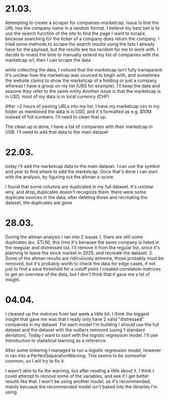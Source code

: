 # 21.03.
Attempting to create a scraper for companies-marketcap. Issue is that the URL has the company name in a random format. I believe my best bet is to use the search function of the site to find the page I want to scrape, because searching for the ticker of a company does return the company.
I tried some methods to scrape the search results using the lists I already have for the payload, but the results are too random for me to work with.
I decide to invest the time to manually extend my list of companies with the marketcap url, then I can scrape the data

while collecting the data, I noticed that the marketcap isn't fully transparent. It's unclear how the marketcap was sourced to begin with, and sometimes the website claims to show the marketcap of a holding or just a company whereas I have a group on my list (UBS for example). I'll keep the data and assume they refer to the same entity
Another issue is that the marketcap is in USD, most of my data is in local currency (CHF)

After ~2 hours of pasting URLs into my list, I have my marketcap csv in my folder
as mentioned the data is is USD, and it's formatted as e.g. $10M instead of full numbers. I'll need to clean that up.

The clean up is done, I have a list of companies with their marketcap in USB. I'll need to add that data to the main dataset

# 22.03.
today i'll add the marketcap data to the main dataset. I can use the symbol and year to find where to add the marketcap. Once that's done I can start with the analysis, by figuring out the altman z-score.

I found that some columns are duplicated in my full dataset. It's unclear why, and drop_duplicates doesn't recognize them.
    there were some duplicate sources in the data, after deleting those and recreating the dataset, the duplicates are gone

# 28.03.
During the altman analysis I ran into 2 issues
    1. there are still some duplicates (ex. STLN), this time it's because the same company is listed in the reegular and distressed list. I'll remove it from the regular list, since it's planning to leave the stock market in 2025, and recreate the dataset.
    2. Some of the altman results are ridiculously extreme, those probably must be removed, but it's probably worth to check the data for edge cases, if not just to find a save threshold for a cutoff point
I created correlatoin matrices to get an overview of the data, but I don't think that it gave me a lot of insight.

# 04.04.
I cleaned up the matrices from last week a little bit. I think the biggest insight that gave me was that I really only have 2 valid "distressed" companies in my dataset. For each model I'm building I should use the full dataset and the dataset with the outliers removed (using 1 standard deviation). 
Today I want to start with the logistic regression model. I'll use Introduction to statistical learning as a reference.

After some tinkering I managed to run a logistic regression model, however in ran into a PerfectSeparationWarning. This seems to be somewhat common, so I will try to fix it.

I wasn't able to fix the warning, but after reading a little about it. I think I could attempt to remove some of the variables, and see if I get better results like that. I won't be using another model, as it's recommended, mainly becuase the recommended model isn't baked into the libraries I'm using.